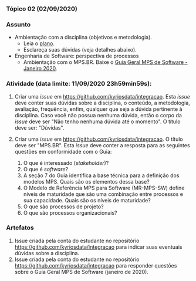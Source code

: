 ### Tópico 02 (02/09/2020)

### Assunto

- Ambientação com a disciplina (objetivos e metodologia).
  - Leia o [plano](../media/plano-integracao.pdf).
  - Esclareça suas dúvidas (veja detalhes abaixo).
- Engenharia de Software: perspectiva de processos
  - Ambientação com o MPS.BR. Baixe o [Guia Geral MPS de Software - Janeiro 2020](https://softex.br/mpsbr/guias/).

### Atividade (data limite: **11/09/2020 23h59min59s**):

1. Criar uma _issue_ em https://github.com/kyriosdata/integracao. Esta _issue_ deve conter suas dúvidas sobre a disciplina, o conteúdo, a metodologia, avaliação, frequência, enfim, qualquer que seja a dúvida pertinente à disciplina. Caso você não possua nenhuma dúvida, então o corpo da _issue_ deve ser "Não tenho nenhuma dúvida até o momento". O título deve ser: "Dúvidas".

1. Criar uma _issue_ em https://github.com/kyriosdata/integracao. O título deve ser "MPS.BR". Esta _issue_ deve conter a resposta para as seguintes questões em conformidade com o Guia:
   1. O que é interessado (_stakeholder_)?
   1. O que é _software_?
   1. A seção 7 do Guia identifica a base técnica para a definição dos modelos MPS. Quais são os elementos dessa base?
   1. O Modelo de Referência MPS para Software (MR-MPS-SW) define níveis de maturidade que são uma combinação entre processos e sua capacidade. Quais são os níveis de maturidade?
   1. O que são processos de projeto?
   1. O que são processos organizacionais?

### Artefatos

1. Issue criada pela conta do estudante no repositório https://github.com/kyriosdata/integracao para indicar suas eventuais dúvidas sobre a disciplina.
1. Issue criada pela conta do estudante no repositório https://github.com/kyriosdata/integracao para responder questões sobre o Guia Geral MPS de Software (janeiro de 2020).
